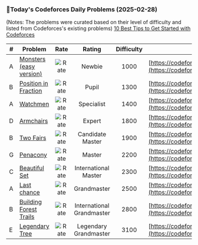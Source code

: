 ### 🌟Today's Codeforces Daily Problems (2025-02-28)
(Notes: The problems were curated based on their level of difficulty and listed from Codeforces's existing problems)
[10 Best Tips to Get Started with Codeforces](https://github.com/ika9810/Codeforces-Daily-Problems/blob/main/10%20Best%20Tips%20to%20Get%20Started%20with%20Codeforces.md)

| # | Problem | Rate| Rating | Difficulty | Contest |
|---| ----- | :--------: | :----------: | :----------: | ---------- |
|A|[Monsters (easy version)](https://codeforces.com/contest/1784/problem/A)|![Rate](https://img.shields.io/badge/Newbie-1000-lightgrey)|Newbie|1000|[https://codeforces.com/contest/1784](https://codeforces.com/contest/1784)|
|B|[Position in Fraction](https://codeforces.com/contest/900/problem/B)|![Rate](https://img.shields.io/badge/Pupil-1300-brightgreen)|Pupil|1300|[https://codeforces.com/contest/900](https://codeforces.com/contest/900)|
|A|[Watchmen](https://codeforces.com/contest/650/problem/A)|![Rate](https://img.shields.io/badge/Specialist-1400-9cf)|Specialist|1400|[https://codeforces.com/contest/650](https://codeforces.com/contest/650)|
|D|[Armchairs](https://codeforces.com/contest/1525/problem/D)|![Rate](https://img.shields.io/badge/Expert-1800-blue)|Expert|1800|[https://codeforces.com/contest/1525](https://codeforces.com/contest/1525)|
|B|[Two Fairs](https://codeforces.com/contest/1276/problem/B)|![Rate](https://img.shields.io/badge/Candidate%20Master-1900-blueviolet)|Candidate Master|1900|[https://codeforces.com/contest/1276](https://codeforces.com/contest/1276)|
|G|[Penacony](https://codeforces.com/contest/1996/problem/G)|![Rate](https://img.shields.io/badge/Master-2200-orange)|Master|2200|[https://codeforces.com/contest/1996](https://codeforces.com/contest/1996)|
|C|[Beautiful Set](https://codeforces.com/contest/364/problem/C)|![Rate](https://img.shields.io/badge/International%20Master-2300-orange)|International Master|2300|[https://codeforces.com/contest/364](https://codeforces.com/contest/364)|
|A|[Last chance](https://codeforces.com/contest/1045/problem/A)|![Rate](https://img.shields.io/badge/Grandmaster-2500-red)|Grandmaster|2500|[https://codeforces.com/contest/1045](https://codeforces.com/contest/1045)|
|B|[Building Forest Trails](https://codeforces.com/contest/1578/problem/B)|![Rate](https://img.shields.io/badge/International%20Grandmaster-2800-red)|International Grandmaster|2800|[https://codeforces.com/contest/1578](https://codeforces.com/contest/1578)|
|E|[Legendary Tree](https://codeforces.com/contest/1129/problem/E)|![Rate](https://img.shields.io/badge/Legendary%20Grandmaster-3100-red)|Legendary Grandmaster|3100|[https://codeforces.com/contest/1129](https://codeforces.com/contest/1129)|

